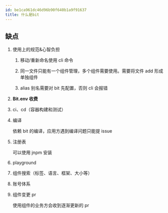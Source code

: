 ```yaml
---
id: be1ca961dc46d96b90f640b1a9f91637
title: 什么是bit
---
```


## 缺点

1. 使用上的规范&心智负担

   1. 移动/重新命名使用 cli 命令

   2. 同一文件只能有一个组件管理，多个组件需要使用。需要将文件 add 形成单独组件
   3. alias 别名需要对 bit 先配置，否则 cli 会报错

2. **Bit.env 收费**

3. ci、cd（容器构建和测试）

4. 编译

   依赖 bit 的编译，应用方遇到编译问题只能提 issue

5. 注册表

   可以使用 jnpm 安装

6. playground

7. 组件搜索（标签、语言、框架、大小等）

8. 账号体系

9. 组件变更 pr

   使用组件的业务方会收到逐渐更新的 pr
